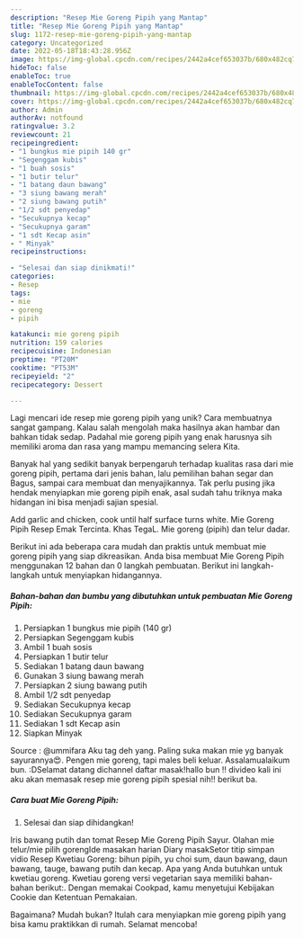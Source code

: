 ```yaml
---
description: "Resep Mie Goreng Pipih yang Mantap"
title: "Resep Mie Goreng Pipih yang Mantap"
slug: 1172-resep-mie-goreng-pipih-yang-mantap
category: Uncategorized
date: 2022-05-18T18:43:28.956Z
image: https://img-global.cpcdn.com/recipes/2442a4cef653037b/680x482cq70/mie-goreng-pipih-foto-resep-utama.jpg
hideToc: false
enableToc: true
enableTocContent: false
thumbnail: https://img-global.cpcdn.com/recipes/2442a4cef653037b/680x482cq70/mie-goreng-pipih-foto-resep-utama.jpg
cover: https://img-global.cpcdn.com/recipes/2442a4cef653037b/680x482cq70/mie-goreng-pipih-foto-resep-utama.jpg
author: Admin
authorAv: notfound
ratingvalue: 3.2
reviewcount: 21
recipeingredient:
- "1 bungkus mie pipih 140 gr"
- "Segenggam kubis"
- "1 buah sosis"
- "1 butir telur"
- "1 batang daun bawang"
- "3 siung bawang merah"
- "2 siung bawang putih"
- "1/2 sdt penyedap"
- "Secukupnya kecap"
- "Secukupnya garam"
- "1 sdt Kecap asin"
- " Minyak"
recipeinstructions:

- "Selesai dan siap dinikmati!"
categories:
- Resep
tags:
- mie
- goreng
- pipih

katakunci: mie goreng pipih 
nutrition: 159 calories
recipecuisine: Indonesian
preptime: "PT20M"
cooktime: "PT53M"
recipeyield: "2"
recipecategory: Dessert

---
```





Lagi mencari ide resep mie goreng pipih yang unik? Cara membuatnya sangat gampang. Kalau salah mengolah maka hasilnya akan hambar dan bahkan tidak sedap. Padahal mie goreng pipih yang enak harusnya sih memiliki aroma dan rasa yang mampu memancing selera Kita.





Banyak hal yang sedikit banyak berpengaruh terhadap kualitas rasa dari mie goreng pipih, pertama dari jenis bahan, lalu pemilihan bahan segar dan Bagus, sampai cara membuat dan menyajikannya. Tak perlu pusing jika hendak menyiapkan mie goreng pipih enak,      asal sudah tahu triknya maka hidangan ini bisa menjadi sajian spesial.














Add garlic and chicken, cook until half surface turns white. Mie Goreng Pipih Resep Emak Tercinta. ️Khas TegaL. Mie goreng (pipih) dan telur dadar.






Berikut ini ada beberapa cara mudah dan praktis untuk membuat mie goreng pipih yang siap dikreasikan. Anda bisa membuat Mie Goreng Pipih menggunakan 12 bahan dan 0 langkah pembuatan. Berikut ini langkah-langkah untuk menyiapkan hidangannya.

<!--inarticleads1-->

##### Bahan-bahan dan bumbu yang dibutuhkan untuk pembuatan Mie Goreng Pipih:

1. Persiapkan 1 bungkus mie pipih (140 gr)
1. Persiapkan Segenggam kubis
1. Ambil 1 buah sosis
1. Persiapkan 1 butir telur
1. Sediakan 1 batang daun bawang
1. Gunakan 3 siung bawang merah
1. Persiapkan 2 siung bawang putih
1. Ambil 1/2 sdt penyedap
1. Sediakan Secukupnya kecap
1. Sediakan Secukupnya garam
1. Sediakan 1 sdt Kecap asin
1. Siapkan  Minyak


Source : @ummifara Aku tag deh yang. Paling suka makan mie yg banyak sayurannya😍. Pengen mie goreng, tapi males beli keluar. Assalamualaikum bun. :DSelamat datang dichannel daftar masak!hallo bun !! divideo kali ini aku akan memasak resep mie goreng pipih spesial nih!! berikut ba. 

<!--inarticleads2-->

##### Cara buat Mie Goreng Pipih:


1. Selesai dan siap dihidangkan!

Iris bawang putih dan tomat Resep Mie Goreng Pipih Sayur. Olahan mie telur/mie pilih gorengIde masakan harian Diary masakSetor titip simpan vidio Resep Kwetiau Goreng: bihun pipih, yu choi sum, daun bawang, daun bawang, tauge, bawang putih dan kecap. Apa yang Anda butuhkan untuk kwetiau goreng. Kwetiau goreng versi vegetarian saya memiliki bahan-bahan berikut:. Dengan memakai Cookpad, kamu menyetujui Kebijakan Cookie dan Ketentuan Pemakaian. 

Bagaimana? Mudah bukan? Itulah cara menyiapkan mie goreng pipih yang bisa kamu praktikkan di rumah. Selamat mencoba!
